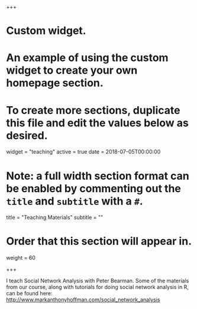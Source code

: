 +++
# Custom widget.
# An example of using the custom widget to create your own homepage section.
# To create more sections, duplicate this file and edit the values below as desired.
widget = "teaching"
active = true
date = 2018-07-05T00:00:00

# Note: a full width section format can be enabled by commenting out the `title` and `subtitle` with a `#`.
title = "Teaching Materials"
subtitle = ""

# Order that this section will appear in.
weight = 60

+++

I teach Social Network Analysis with Peter Bearman. Some of the materials from our course, along with tutorials for doing social network analysis in R, can be found here: http://www.markanthonyhoffman.com/social_network_analysis
